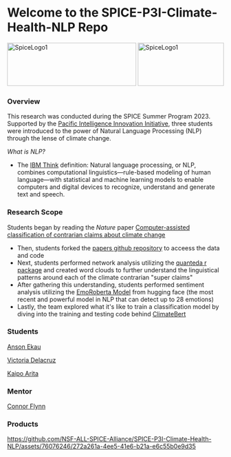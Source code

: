 # Welcome to the SPICE-P3I-Climate-Health-NLP Repo




<img src="https://github.com/NSF-ALL-SPICE-Alliance/SPICE-P3I-Climate-Health-NLP/assets/76076246/8ceb8f09-1c92-4ca5-9448-0b1adccf5666" alt="SpiceLogo1" width="300" height="100">



<img src="https://github.com/NSF-ALL-SPICE-Alliance/SPICE-P3I-Climate-Health-NLP/assets/76076246/f85cc48e-c685-4e0a-8453-59c55474f185" alt="SpiceLogo1" width="200" height="100">

### Overview
This research was conducted during the SPICE Summer Program 2023. Supported by the [Pacific Intelligence Innovation Initiative](https://hawaiip3i.org/), three students were introduced to the power of Natural Language Processing (NLP) through the lense of climate change. 

*What is NLP?*
- The [IBM Think](https://www.ibm.com/topics/natural-language-processing) definition: Natural language processing, or NLP, combines computational linguistics—rule-based modeling of human language—with statistical and machine learning models to enable computers and digital devices to recognize, understand and generate text and speech.

### Research Scope
Students began by reading the *Nature* paper [Computer-assisted classification of contrarian claims about climate change](https://www.nature.com/articles/s41598-021-01714-4#data-availability)
- Then, students forked the [papers github repository](https://github.com/traviscoan/cards) to acceess the data and code 
- Next, students performed network analysis utilizing the [quanteda r package](https://quanteda.io/) and created word clouds to further understand the linguistical patterns around each of the climate contrarian "super claims"
- After gathering this understanding, students performed sentiment analysis utilizing the [EmoRoberta Model](https://huggingface.co/arpanghoshal/EmoRoBERTa) from hugging face (the most recent and powerful model in NLP that can detect up to 28 emotions) 
- Lastly, the team explored what it's like to train a classification model by diving into the training and testing code behind [ClimateBert](https://www.chatclimate.ai/climatebert)

### Students

[Anson Ekau](https://github.com/aekau21)

[Victoria Delacruz](https://github.com/vdlcruz670)

[Kaipo Arita](https://github.com/kaipoarita)


### Mentor 

[Connor Flynn](https://github.com/ConnorFlynn)

### Products


https://github.com/NSF-ALL-SPICE-Alliance/SPICE-P3I-Climate-Health-NLP/assets/76076246/272a261a-4ee5-41e6-b21a-e6c55b0e9d35




